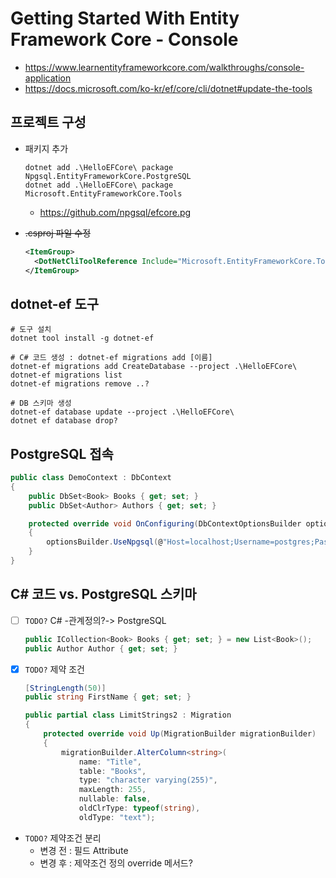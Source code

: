 # Getting Started With Entity Framework Core - Console
- https://www.learnentityframeworkcore.com/walkthroughs/console-application
- https://docs.microsoft.com/ko-kr/ef/core/cli/dotnet#update-the-tools

## 프로젝트 구성
- 패키지 추가
  ```shell
  dotnet add .\HelloEFCore\ package Npgsql.EntityFrameworkCore.PostgreSQL
  dotnet add .\HelloEFCore\ package Microsoft.EntityFrameworkCore.Tools
  ```
  - https://github.com/npgsql/efcore.pg

- ~~.csproj 파일 수정~~
  ```xml
  <ItemGroup>
    <DotNetCliToolReference Include="Microsoft.EntityFrameworkCore.Tools.DotNet" Version="2.0.1" />
  </ItemGroup>
  ```

## dotnet-ef 도구
```shell
# 도구 설치
dotnet tool install -g dotnet-ef

# C# 코드 생성 : dotnet-ef migrations add [이름]
dotnet-ef migrations add CreateDatabase --project .\HelloEFCore\
dotnet-ef migrations list
dotnet-ef migrations remove ..?

# DB 스키마 생성
dotnet-ef database update --project .\HelloEFCore\
dotnet ef database drop?
```

## PostgreSQL 접속
```cs
public class DemoContext : DbContext
{
    public DbSet<Book> Books { get; set; }
    public DbSet<Author> Authors { get; set; }

    protected override void OnConfiguring(DbContextOptionsBuilder optionsBuilder)
    {
        optionsBuilder.UseNpgsql(@"Host=localhost;Username=postgres;Password=postgres;Database=postgres");
    }
}
```

## C# 코드 vs. PostgreSQL 스키마
- [ ] `TODO?` C# -관계정의?-> PostgreSQL
  ```cs
  public ICollection<Book> Books { get; set; } = new List<Book>();
  public Author Author { get; set; }
  ```
- [x] `TODO?` 제약 조건
  ```cs
  [StringLength(50)]
  public string FirstName { get; set; }
  ```
  ```cs
  public partial class LimitStrings2 : Migration
  {
      protected override void Up(MigrationBuilder migrationBuilder)
      {
          migrationBuilder.AlterColumn<string>(
              name: "Title",
              table: "Books",
              type: "character varying(255)",
              maxLength: 255,
              nullable: false,
              oldClrType: typeof(string),
              oldType: "text");
  ```
- `TODO?` 제약조건 분리
  - 변경 전 : 필드 Attribute
  - 변경 후 : 제약조건 정의 override 메서드?




